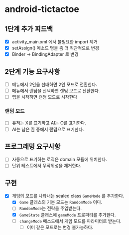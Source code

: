 # android-tictactoe

## 1단계 추가 피드백

- [x] activity_main.xml 에서 불필요한 import 제거
- [x] setAssign() 메소드 명을 좀 더 직관적으로 변경
- [x] Binder -> BindingAdapter 로 변경

## 2단계 기능 요구사항

- [ ] 메뉴에서 2인을 선태하면 2인 모드로 전환한다.
- [ ] 메뉴에서 랜덤을 선택하면 랜덤 모드로 전환한다.
- [ ] 앱을 시작하면 랜덤 모드로 시작한다

### 랜덤 모드

- [ ] 유저는 X를 표기하고 AI는 O를 표기한다.
- [ ] AI는 남은 칸 중에서 랜덤으로 표기한다.

## 프로그래밍 요구사항

- [ ] 자동으로 표기하는 로직은 domain 모듈에 위치한다.
- [ ] 단위 테스트에서 무작위성을 제거한다.

## 구현

- [x] 게임의 모드를 나타내는 sealed class `GameMode` 를 추가한다.
    - [x] `Game` 클래스의 기본 모드는 `RandomMode` 이다.
    - [ ] `RandomMode`는 전략을 주입받는다.
    - [x] `GameState` 클래스에 `gameMode` 프로퍼티를 추가한다.
    - [ ] `changeMode` 메소드에서 게임 모드를 파라미터로 받는다.
        - [ ] 이미 같은 모드로는 변경 불가능하다.
